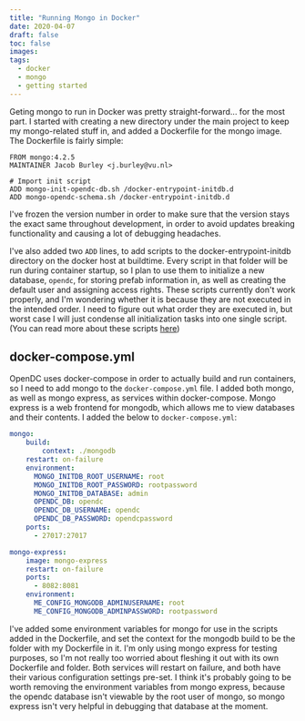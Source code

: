 ```yaml
---
title: "Running Mongo in Docker"
date: 2020-04-07
draft: false
toc: false
images:
tags:
  - docker
  - mongo
  - getting started
---
```


Geting mongo to run in Docker was pretty straight-forward... for the most part. I started with creating a new directory under the main project to keep my mongo-related stuff in, and added a Dockerfile for the mongo image. The Dockerfile is fairly simple:
``` docker
FROM mongo:4.2.5
MAINTAINER Jacob Burley <j.burley@vu.nl>

# Import init script
ADD mongo-init-opendc-db.sh /docker-entrypoint-initdb.d
ADD mongo-opendc-schema.sh /docker-entrypoint-initdb.d
```

I've frozen the version number in order to make sure that the version stays the exact same throughout development, in order to avoid updates breaking functionality and causing a lot of debugging headaches.

I've also added two ```ADD``` lines, to add scripts to the docker-entrypoint-initdb directory on the docker host at buildtime. Every script in that folder will be run during container startup, so I plan to use them to initialize a new database, ```opendc```, for storing prefab information in, as well as creating the default user and assigning access rights. These scripts currently don't work properly, and I'm wondering whether it is because they are not executed in the intended order. I need to figure out what order they are executed in, but worst case I will just condense all initialization tasks into one single script. (You can read more about these scripts [here](https://bsc.jc0b.computer/posts/initialising-mongodb/))

## docker-compose.yml
OpenDC uses docker-compose in order to actually build and run containers, so I need to add mongo to the ```docker-compose.yml``` file.
I added both mongo, as well as mongo express, as services within docker-compose. Mongo express is a web frontend for mongodb, which allows me to view databases and their contents. I added the below to ```docker-compose.yml```:
``` yaml
mongo:
    build:
        context: ./mongodb
    restart: on-failure
    environment:
      MONGO_INITDB_ROOT_USERNAME: root
      MONGO_INITDB_ROOT_PASSWORD: rootpassword
      MONGO_INITDB_DATABASE: admin
      OPENDC_DB: opendc
      OPENDC_DB_USERNAME: opendc
      OPENDC_DB_PASSWORD: opendcpassword
    ports:
      - 27017:27017

mongo-express:
    image: mongo-express
    restart: on-failure
    ports:
      - 8082:8081
    environment:
      ME_CONFIG_MONGODB_ADMINUSERNAME: root
      ME_CONFIG_MONGODB_ADMINPASSWORD: rootpassword
```
I've added some environment variables for mongo for use in the scripts added in the Dockerfile, and set the context for the mongodb build to be the folder with my Dockerfile in it. I'm only using mongo express for testing purposes, so I'm not really too worried about fleshing it out with its own Dockerfile and folder. Both services will restart on failure, and both have their various configuration settings pre-set. 
I think it's probably going to be worth removing the environment variables from mongo express, because the opendc database isn't viewable by the root user of mongo, so mongo express isn't very helpful in debugging that database at the moment.